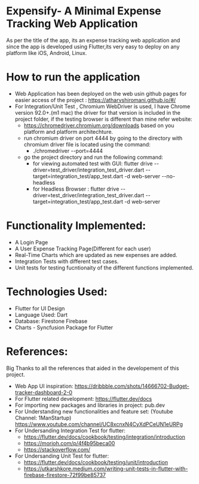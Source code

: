 # Expensify- A Minimal Expense Tracking Web Application

As per the title of the app, its an expense tracking web application and since the app is developed using Flutter,its very easy to deploy on any platform like iOS, Android, Linux.
# How to run the application
- Web Application has been deployed on the web usin github pages for easier access of the project : https://atharvshiromani.github.io/#/
- For Integration/Unit Test , Chromium WebDriver is used, I have Chrome version 92.0+.(m1 mac) the driver for that version is included in the project folder, if the testing browser is different than mine refer website: 
   - https://chromedriver.chromium.org/downloads based on you platform and platform architechture.
   - run chromium driver on port 4444 by going to the directory with chromium driver file is located using the command:
      - ./chromedriver --port=4444
   - go the project directory and run the following command: 
      - for viewing automated test with GUI: flutter drive --driver=test_driver/integration_test_driver.dart --target=integration_test/app_test.dart -d web-server --no-headless 
      - for Headless Browser : flutter drive --driver=test_driver/integration_test_driver.dart --target=integration_test/app_test.dart -d web-server

# Functionality Implemented:
- A Login Page
- A User Expense Tracking Page(Different for each user)
- Real-Time Charts which are updated as new expenses are added.
- Integration Tests with different test cases.
- Unit tests for testing fucntionaity of the different functions implemented.

# Technologies Used:
- Flutter for UI Design
- Language Used: Dart
- Database: Firestone Firebase
- Charts - Syncfusion Package for Flutter


# References:
Big Thanks to all the references that aided in the developement of this project.
- Web App UI inspiration: https://dribbble.com/shots/14666702-Budget-tracker-dashboard-2-0
- For Flutter related development: https://flutter.dev/docs
- For importing new packages and libraries in project: pub.dev
- For Understanding new functionalities and feature set: (Youtube Channel: 1ManStartup) https://www.youtube.com/channel/UC8xcnxN4CyXdPCeUN1eURPg
- For Undersanding Integration Test for flutter: 
   - https://flutter.dev/docs/cookbook/testing/integration/introduction
   - https://morioh.com/p/4f4b95beca00
   - https://stackoverflow.com/
- For Undersanding Unit Test for flutter: 
   - https://flutter.dev/docs/cookbook/testing/unit/introduction
   - https://utkarshkore.medium.com/writing-unit-tests-in-flutter-with-firebase-firestore-72f99be85737

